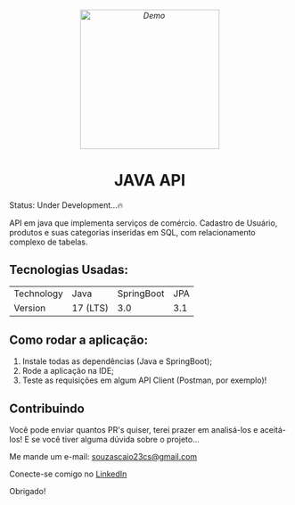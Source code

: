 <h6 align="center">
    <img src="https://user-images.githubusercontent.com/113300327/223557872-74f0e94b-0324-4416-ac29-ad75a9638d8c.png" alt="Demo" widht="300" height="250"/>
</h6>

<h1 align="center">
    JAVA API 
</h1>

Status: Under Development...🔥

<p>API em java que implementa serviços de comércio. Cadastro de Usuário, produtos e suas categorias inseridas em SQL, com relacionamento complexo de tabelas.</p>

## Tecnologias Usadas:

<table>
  <tr>
    <td>Technology</td>
    <td>Java</td>
    <td>SpringBoot</td> 
    <td>JPA</td> 
  </tr>
  <tr>
    <td>Version</td>
    <td>17 (LTS)</td>
    <td>3.0</td>
    <td>3.1</td> 
  </tr>
</table>

## Como rodar a aplicação:

1. Instale todas as dependências (Java e SpringBoot);
2. Rode a aplicação na IDE;
3. Teste as requisições em algum API Client (Postman, por exemplo)!

## Contribuindo

Você pode enviar quantos PR's quiser, terei prazer em analisá-los e aceitá-los! E se você tiver alguma dúvida sobre o projeto...

Me mande um e-mail: souzascaio23cs@gmail.com

Conecte-se comigo no [LinkedIn](www.linkedin.com/in/caioazs)

Obrigado!
